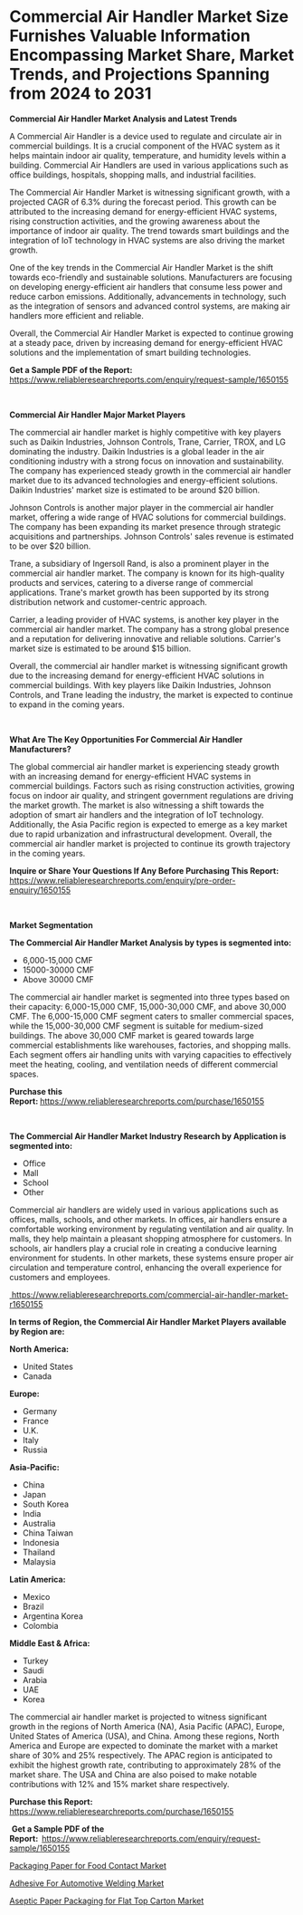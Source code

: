 <p><h1>Commercial Air Handler Market Size Furnishes Valuable Information Encompassing Market Share, Market Trends, and Projections Spanning from 2024 to 2031</h1></p><p><strong>Commercial Air Handler Market Analysis and Latest Trends</strong></p>
<p><p>A Commercial Air Handler is a device used to regulate and circulate air in commercial buildings. It is a crucial component of the HVAC system as it helps maintain indoor air quality, temperature, and humidity levels within a building. Commercial Air Handlers are used in various applications such as office buildings, hospitals, shopping malls, and industrial facilities.</p><p>The Commercial Air Handler Market is witnessing significant growth, with a projected CAGR of 6.3% during the forecast period. This growth can be attributed to the increasing demand for energy-efficient HVAC systems, rising construction activities, and the growing awareness about the importance of indoor air quality. The trend towards smart buildings and the integration of IoT technology in HVAC systems are also driving the market growth.</p><p>One of the key trends in the Commercial Air Handler Market is the shift towards eco-friendly and sustainable solutions. Manufacturers are focusing on developing energy-efficient air handlers that consume less power and reduce carbon emissions. Additionally, advancements in technology, such as the integration of sensors and advanced control systems, are making air handlers more efficient and reliable.</p><p>Overall, the Commercial Air Handler Market is expected to continue growing at a steady pace, driven by increasing demand for energy-efficient HVAC solutions and the implementation of smart building technologies.</p></p>
<p><strong>Get a Sample PDF of the Report:&nbsp;</strong> <a href="https://www.reliableresearchreports.com/enquiry/request-sample/1650155">https://www.reliableresearchreports.com/enquiry/request-sample/1650155</a></p>
<p>&nbsp;</p>
<p><strong>Commercial Air Handler Major Market Players</strong></p>
<p><p>The commercial air handler market is highly competitive with key players such as Daikin Industries, Johnson Controls, Trane, Carrier, TROX, and LG dominating the industry. Daikin Industries is a global leader in the air conditioning industry with a strong focus on innovation and sustainability. The company has experienced steady growth in the commercial air handler market due to its advanced technologies and energy-efficient solutions. Daikin Industries' market size is estimated to be around $20 billion.</p><p>Johnson Controls is another major player in the commercial air handler market, offering a wide range of HVAC solutions for commercial buildings. The company has been expanding its market presence through strategic acquisitions and partnerships. Johnson Controls' sales revenue is estimated to be over $20 billion.</p><p>Trane, a subsidiary of Ingersoll Rand, is also a prominent player in the commercial air handler market. The company is known for its high-quality products and services, catering to a diverse range of commercial applications. Trane's market growth has been supported by its strong distribution network and customer-centric approach.</p><p>Carrier, a leading provider of HVAC systems, is another key player in the commercial air handler market. The company has a strong global presence and a reputation for delivering innovative and reliable solutions. Carrier's market size is estimated to be around $15 billion.</p><p>Overall, the commercial air handler market is witnessing significant growth due to the increasing demand for energy-efficient HVAC solutions in commercial buildings. With key players like Daikin Industries, Johnson Controls, and Trane leading the industry, the market is expected to continue to expand in the coming years.</p></p>
<p>&nbsp;</p>
<p><strong>What Are The Key Opportunities For Commercial Air Handler Manufacturers?</strong></p>
<p><p>The global commercial air handler market is experiencing steady growth with an increasing demand for energy-efficient HVAC systems in commercial buildings. Factors such as rising construction activities, growing focus on indoor air quality, and stringent government regulations are driving the market growth. The market is also witnessing a shift towards the adoption of smart air handlers and the integration of IoT technology. Additionally, the Asia Pacific region is expected to emerge as a key market due to rapid urbanization and infrastructural development. Overall, the commercial air handler market is projected to continue its growth trajectory in the coming years.</p></p>
<p><strong>Inquire or Share Your Questions If Any Before Purchasing This Report:</strong> <a href="https://www.reliableresearchreports.com/enquiry/pre-order-enquiry/1650155">https://www.reliableresearchreports.com/enquiry/pre-order-enquiry/1650155</a></p>
<p>&nbsp;</p>
<p><strong>Market Segmentation</strong></p>
<p><strong>The Commercial Air Handler Market Analysis by types is segmented into:</strong></p>
<p><ul><li>6,000-15,000 CMF</li><li>15000-30000 CMF</li><li>Above 30000 CMF</li></ul></p>
<p><p>The commercial air handler market is segmented into three types based on their capacity: 6,000-15,000 CMF, 15,000-30,000 CMF, and above 30,000 CMF. The 6,000-15,000 CMF segment caters to smaller commercial spaces, while the 15,000-30,000 CMF segment is suitable for medium-sized buildings. The above 30,000 CMF market is geared towards large commercial establishments like warehouses, factories, and shopping malls. Each segment offers air handling units with varying capacities to effectively meet the heating, cooling, and ventilation needs of different commercial spaces.</p></p>
<p><strong>Purchase this Report:&nbsp;</strong><a href="https://www.reliableresearchreports.com/purchase/1650155">https://www.reliableresearchreports.com/purchase/1650155</a></p>
<p>&nbsp;</p>
<p><strong>The Commercial Air Handler Market Industry Research by Application is segmented into:</strong></p>
<p><ul><li>Office</li><li>Mall</li><li>School</li><li>Other</li></ul></p>
<p><p>Commercial air handlers are widely used in various applications such as offices, malls, schools, and other markets. In offices, air handlers ensure a comfortable working environment by regulating ventilation and air quality. In malls, they help maintain a pleasant shopping atmosphere for customers. In schools, air handlers play a crucial role in creating a conducive learning environment for students. In other markets, these systems ensure proper air circulation and temperature control, enhancing the overall experience for customers and employees.</p></p>
<p><a href="https://www.reliableresearchreports.com/commercial-air-handler-market-r1650155">&nbsp;https://www.reliableresearchreports.com/commercial-air-handler-market-r1650155</a></p>
<p><strong>In terms of Region, the Commercial Air Handler Market Players available by Region are:</strong></p>
<p>
    <p> <strong> North America: </strong>
        <ul>
            <li>United States</li>
            <li>Canada</li>
        </ul>
        </p> 
    <p> <strong> Europe: </strong>
        <ul>
            <li>Germany</li>
            <li>France</li>
            <li>U.K.</li>
            <li>Italy</li>
            <li>Russia</li>
        </ul>
        </p> 
    <p> <strong> Asia-Pacific: </strong>
        <ul>
            <li>China</li>
            <li>Japan</li>
            <li>South Korea</li>
            <li>India</li>
            <li>Australia</li>
            <li>China Taiwan</li>
            <li>Indonesia</li>
            <li>Thailand</li>
            <li>Malaysia</li>
        </ul>
        </p> 
    <p> <strong> Latin America: </strong>
        <ul>
            <li>Mexico</li>
            <li>Brazil</li>
            <li>Argentina Korea</li>
            <li>Colombia</li>
        </ul>
        </p> 
    <p> <strong> Middle East & Africa: </strong>
        <ul>
            <li>Turkey</li>
            <li>Saudi</li>
            <li>Arabia</li>
            <li>UAE</li>
            <li>Korea</li>
        </ul>
    </p>
    </p>
<p><p>The commercial air handler market is projected to witness significant growth in the regions of North America (NA), Asia Pacific (APAC), Europe, United States of America (USA), and China. Among these regions, North America and Europe are expected to dominate the market with a market share of 30% and 25% respectively. The APAC region is anticipated to exhibit the highest growth rate, contributing to approximately 28% of the market share. The USA and China are also poised to make notable contributions with 12% and 15% market share respectively.</p></p>
<p><strong>Purchase this Report: </strong><a href="https://www.reliableresearchreports.com/purchase/1650155">https://www.reliableresearchreports.com/purchase/1650155</a></p>
<p>&nbsp;<strong>Get a Sample PDF of the Report:&nbsp;&nbsp;</strong><a href="https://www.reliableresearchreports.com/enquiry/request-sample/1650155">https://www.reliableresearchreports.com/enquiry/request-sample/1650155</a></p>
<p><strong></strong></p>
<p><p><a href="https://www.linkedin.com/pulse/packaging-paper-food-contact-market-size-furnishes-valuable-xhqne?trackingId=JFiGZ4azEt9fGQQgESfiQQ%3D%3D">Packaging Paper for Food Contact Market</a></p><p><a href="https://www.linkedin.com/pulse/adhesive-automotive-welding-market-size-growth-segmentation-e8rqe?trackingId=WJfK13eRf4zEpc9Kw%2BsK5w%3D%3D">Adhesive For Automotive Welding Market</a></p><p><a href="https://www.linkedin.com/pulse/aseptic-paper-packaging-flat-top-carton-market-size-furnishes-i7sie?trackingId=7nO8HO%2FDddifie%2BQiHiNgg%3D%3D">Aseptic Paper Packaging for Flat Top Carton Market</a></p></p>